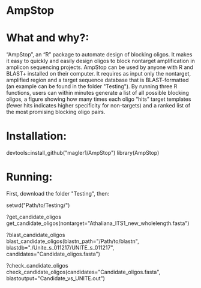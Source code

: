 # AmpStop

# What and why?: 
“AmpStop”, an “R” package to automate design of blocking oligos. It makes it easy to quickly and easily design oligos to block nontarget amplification in amplicon sequencing projects. AmpStop can be used by anyone with R and BLAST+ installed on their computer. It requires as input only the nontarget, amplified region and a target sequence database that is BLAST-formatted (an example can be found in the folder "Testing"). By running three R functions, users can within minutes generate a list of all possible blocking oligos, a figure showing how many times each oligo “hits” target templates (fewer hits indicates higher specificity for non-targets) and a ranked list of the most promising blocking oligo pairs.

# Installation:

devtools::install_github("magler1/AmpStop")
library(AmpStop)

# Running:

First, download the folder "Testing", then:

setwd("Path/to/Testing/")

?get_candidate_oligos
get_candidate_oligos(nontarget="Athaliana_ITS1_new_wholelength.fasta")

?blast_candidate_oligos
blast_candidate_oligos(blastn_path="/Path/to/blastn", blastdb="./Unite_s_011217/UNITE_s_011217", candidates="Candidate_oligos.fasta")

?check_candidate_oligos
check_candidate_oligos(candidates="Candidate_oligos.fasta", blastoutput="Candidate_vs_UNITE.out")
